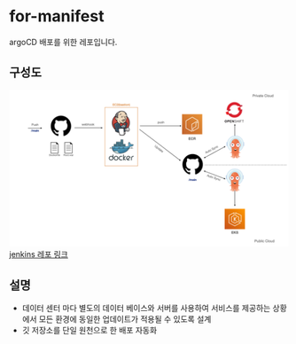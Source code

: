 # for-manifest

argoCD 배포를 위한 레포입니다.

## 구성도

![jenkins argoCD workflow](./CI-CD%20workflow.png)
[jenkins 레포 링크](https://github.com/baekhyn/for-pipeline)

## 설명

- 데이터 센터 마다 별도의 데이터 베이스와 서버를 사용하여 서비스를 제공하는 상황에서 모든 환경에 동일한 업데이트가 적용될 수 있도록 설계
- 깃 저장소를 단일 원천으로 한 배포 자동화
